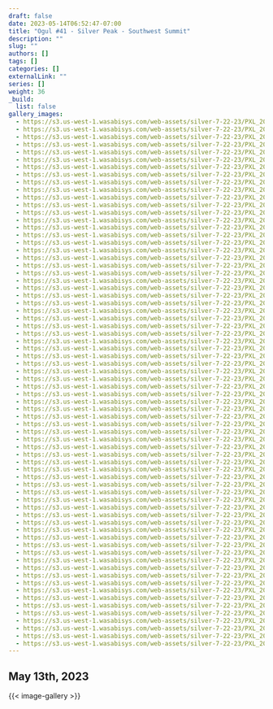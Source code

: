 ```yaml
---
draft: false
date: 2023-05-14T06:52:47-07:00
title: "Ogul #41 - Silver Peak - Southwest Summit"
description: ""
slug: ""
authors: []
tags: []
categories: []
externalLink: ""
series: []
weight: 36
_build:
  list: false
gallery_images:
  - https://s3.us-west-1.wasabisys.com/web-assets/silver-7-22-23/PXL_20230722_143601287.jpg
  - https://s3.us-west-1.wasabisys.com/web-assets/silver-7-22-23/PXL_20230722_143608407.jpg
  - https://s3.us-west-1.wasabisys.com/web-assets/silver-7-22-23/PXL_20230722_143609611.jpg
  - https://s3.us-west-1.wasabisys.com/web-assets/silver-7-22-23/PXL_20230722_145724462.MP.jpg
  - https://s3.us-west-1.wasabisys.com/web-assets/silver-7-22-23/PXL_20230722_145735787.jpg
  - https://s3.us-west-1.wasabisys.com/web-assets/silver-7-22-23/PXL_20230722_150637409.jpg
  - https://s3.us-west-1.wasabisys.com/web-assets/silver-7-22-23/PXL_20230722_152435981.jpg
  - https://s3.us-west-1.wasabisys.com/web-assets/silver-7-22-23/PXL_20230722_153739074.jpg
  - https://s3.us-west-1.wasabisys.com/web-assets/silver-7-22-23/PXL_20230722_153741591.jpg
  - https://s3.us-west-1.wasabisys.com/web-assets/silver-7-22-23/PXL_20230722_154834668.jpg
  - https://s3.us-west-1.wasabisys.com/web-assets/silver-7-22-23/PXL_20230722_155322846.jpg
  - https://s3.us-west-1.wasabisys.com/web-assets/silver-7-22-23/PXL_20230722_155323792.jpg
  - https://s3.us-west-1.wasabisys.com/web-assets/silver-7-22-23/PXL_20230722_160124886.jpg
  - https://s3.us-west-1.wasabisys.com/web-assets/silver-7-22-23/PXL_20230722_162741730.jpg
  - https://s3.us-west-1.wasabisys.com/web-assets/silver-7-22-23/PXL_20230722_162742905.jpg
  - https://s3.us-west-1.wasabisys.com/web-assets/silver-7-22-23/PXL_20230722_164250692.jpg
  - https://s3.us-west-1.wasabisys.com/web-assets/silver-7-22-23/PXL_20230722_165930642.jpg
  - https://s3.us-west-1.wasabisys.com/web-assets/silver-7-22-23/PXL_20230722_165938390.jpg
  - https://s3.us-west-1.wasabisys.com/web-assets/silver-7-22-23/PXL_20230722_165939099.jpg
  - https://s3.us-west-1.wasabisys.com/web-assets/silver-7-22-23/PXL_20230722_171629340.jpg
  - https://s3.us-west-1.wasabisys.com/web-assets/silver-7-22-23/PXL_20230722_171635661.jpg
  - https://s3.us-west-1.wasabisys.com/web-assets/silver-7-22-23/PXL_20230722_171918551.jpg
  - https://s3.us-west-1.wasabisys.com/web-assets/silver-7-22-23/PXL_20230722_173850213.MP.jpg
  - https://s3.us-west-1.wasabisys.com/web-assets/silver-7-22-23/PXL_20230722_173854016.jpg
  - https://s3.us-west-1.wasabisys.com/web-assets/silver-7-22-23/PXL_20230722_174342713.jpg
  - https://s3.us-west-1.wasabisys.com/web-assets/silver-7-22-23/PXL_20230722_180011025.jpg
  - https://s3.us-west-1.wasabisys.com/web-assets/silver-7-22-23/PXL_20230722_180014327.jpg
  - https://s3.us-west-1.wasabisys.com/web-assets/silver-7-22-23/PXL_20230722_180243827.jpg
  - https://s3.us-west-1.wasabisys.com/web-assets/silver-7-22-23/PXL_20230722_182150706.jpg
  - https://s3.us-west-1.wasabisys.com/web-assets/silver-7-22-23/PXL_20230722_191150119.jpg
  - https://s3.us-west-1.wasabisys.com/web-assets/silver-7-22-23/PXL_20230722_192142324.jpg
  - https://s3.us-west-1.wasabisys.com/web-assets/silver-7-22-23/PXL_20230722_192637890.PANO.jpg
  - https://s3.us-west-1.wasabisys.com/web-assets/silver-7-22-23/PXL_20230722_192931786.jpg
  - https://s3.us-west-1.wasabisys.com/web-assets/silver-7-22-23/PXL_20230722_193301139.jpg
  - https://s3.us-west-1.wasabisys.com/web-assets/silver-7-22-23/PXL_20230722_193701298.MP.jpg
  - https://s3.us-west-1.wasabisys.com/web-assets/silver-7-22-23/PXL_20230722_194617637.jpg
  - https://s3.us-west-1.wasabisys.com/web-assets/silver-7-22-23/PXL_20230722_194618972.jpg
  - https://s3.us-west-1.wasabisys.com/web-assets/silver-7-22-23/PXL_20230722_194621345.jpg
  - https://s3.us-west-1.wasabisys.com/web-assets/silver-7-22-23/PXL_20230722_194623836.jpg
  - https://s3.us-west-1.wasabisys.com/web-assets/silver-7-22-23/PXL_20230722_194629169.jpg
  - https://s3.us-west-1.wasabisys.com/web-assets/silver-7-22-23/PXL_20230722_194630470.MP.jpg
  - https://s3.us-west-1.wasabisys.com/web-assets/silver-7-22-23/PXL_20230722_194631641.jpg
  - https://s3.us-west-1.wasabisys.com/web-assets/silver-7-22-23/PXL_20230722_195908542.jpg
  - https://s3.us-west-1.wasabisys.com/web-assets/silver-7-22-23/PXL_20230722_200443391.jpg
  - https://s3.us-west-1.wasabisys.com/web-assets/silver-7-22-23/PXL_20230722_200946980.jpg
  - https://s3.us-west-1.wasabisys.com/web-assets/silver-7-22-23/PXL_20230722_202158757.jpg
  - https://s3.us-west-1.wasabisys.com/web-assets/silver-7-22-23/PXL_20230722_203041905.MP.jpg
  - https://s3.us-west-1.wasabisys.com/web-assets/silver-7-22-23/PXL_20230722_203122504.jpg
  - https://s3.us-west-1.wasabisys.com/web-assets/silver-7-22-23/PXL_20230722_203123464.jpg
  - https://s3.us-west-1.wasabisys.com/web-assets/silver-7-22-23/PXL_20230722_203125383.MP.jpg
  - https://s3.us-west-1.wasabisys.com/web-assets/silver-7-22-23/PXL_20230722_203127520.MP.jpg
  - https://s3.us-west-1.wasabisys.com/web-assets/silver-7-22-23/PXL_20230722_203129204.jpg
  - https://s3.us-west-1.wasabisys.com/web-assets/silver-7-22-23/PXL_20230722_203131349.jpg
  - https://s3.us-west-1.wasabisys.com/web-assets/silver-7-22-23/PXL_20230722_203133432.MP.jpg
  - https://s3.us-west-1.wasabisys.com/web-assets/silver-7-22-23/PXL_20230722_203155786.PANO.jpg
  - https://s3.us-west-1.wasabisys.com/web-assets/silver-7-22-23/PXL_20230722_203435207.jpg
  - https://s3.us-west-1.wasabisys.com/web-assets/silver-7-22-23/PXL_20230722_204813459.jpg
  - https://s3.us-west-1.wasabisys.com/web-assets/silver-7-22-23/PXL_20230722_204815668.MP.jpg
  - https://s3.us-west-1.wasabisys.com/web-assets/silver-7-22-23/PXL_20230722_211255435.jpg
  - https://s3.us-west-1.wasabisys.com/web-assets/silver-7-22-23/PXL_20230722_211258261.jpg
  - https://s3.us-west-1.wasabisys.com/web-assets/silver-7-22-23/PXL_20230722_215050358.jpg
  - https://s3.us-west-1.wasabisys.com/web-assets/silver-7-22-23/PXL_20230722_215052517.jpg
  - https://s3.us-west-1.wasabisys.com/web-assets/silver-7-22-23/PXL_20230722_215055122.MP.jpg
  - https://s3.us-west-1.wasabisys.com/web-assets/silver-7-22-23/PXL_20230722_215303913.jpg
  - https://s3.us-west-1.wasabisys.com/web-assets/silver-7-22-23/PXL_20230722_221823009.jpg
  - https://s3.us-west-1.wasabisys.com/web-assets/silver-7-22-23/PXL_20230722_222821765.jpg
  - https://s3.us-west-1.wasabisys.com/web-assets/silver-7-22-23/PXL_20230722_222823058.MP.jpg
  - https://s3.us-west-1.wasabisys.com/web-assets/silver-7-22-23/PXL_20230722_224742626.jpg
  - https://s3.us-west-1.wasabisys.com/web-assets/silver-7-22-23/PXL_20230722_230723497.jpg
  - https://s3.us-west-1.wasabisys.com/web-assets/silver-7-22-23/PXL_20230722_230726255.jpg
---
```

##  May 13th, 2023

{{< image-gallery >}}



